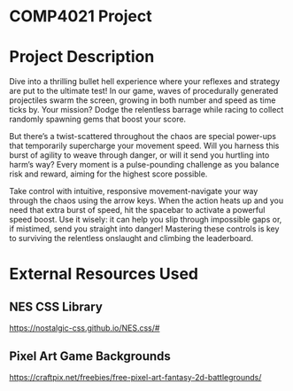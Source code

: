 # COMP4021 Project
# Project Description
Dive into a thrilling bullet hell experience where your reflexes and strategy are put to the ultimate test! In our game, waves of procedurally generated projectiles swarm the screen, growing in both number and speed as time ticks by. Your mission? Dodge the relentless barrage while racing to collect randomly spawning gems that boost your score.

But there’s a twist-scattered throughout the chaos are special power-ups that temporarily supercharge your movement speed. Will you harness this burst of agility to weave through danger, or will it send you hurtling into harm’s way? Every moment is a pulse-pounding challenge as you balance risk and reward, aiming for the highest score possible.

Take control with intuitive, responsive movement-navigate your way through the chaos using the arrow keys. When the action heats up and you need that extra burst of speed, hit the spacebar to activate a powerful speed boost. Use it wisely: it can help you slip through impossible gaps or, if mistimed, send you straight into danger! Mastering these controls is key to surviving the relentless onslaught and climbing the leaderboard.
# External Resources Used
## NES CSS Library
https://nostalgic-css.github.io/NES.css/#
## Pixel Art Game Backgrounds
https://craftpix.net/freebies/free-pixel-art-fantasy-2d-battlegrounds/
